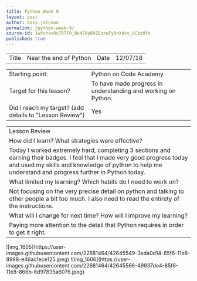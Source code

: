 ```yaml
---
title: Python Week 9
layout: post
author: ozzy.johnson
permalink: /python-week-9/
source-id: 1wVvnsvOx7RTF0_Ne478yB91EaxuFyOnX4cv_kCbzHfo
published: true
---
```

<table>
  <tr>
    <td>Title</td>
    <td>Near the end of Python</td>
    <td>Date</td>
    <td>12/07/18</td>
  </tr>
</table>


<table>
  <tr>
    <td>Starting point:</td>
    <td>Python on Code Academy</td>
  </tr>
  <tr>
    <td>Target for this lesson?</td>
    <td>To have made progress in understanding and working on Python.</td>
  </tr>
  <tr>
    <td>Did I reach my target? 
(add details to "Lesson Review")</td>
    <td> Yes </td>
  </tr>
</table>


<table>
  <tr>
    <td>Lesson Review</td>
  </tr>
  <tr>
    <td>How did I learn? What strategies were effective? </td>
  </tr>
  <tr>
    <td>Today I worked extremely hard, completing 3 sections and earning their badges. I feel that I made very good progress today and used my skills and knowledge of python to help me understand and progress further in Python today.</td>
  </tr>
  <tr>
    <td>What limited my learning? Which habits do I need to work on? </td>
  </tr>
  <tr>
    <td>Not focusing on the very precise detail on python and talking to other people a bit too much. I also need to read the entirety of the instructions.</td>
  </tr>
  <tr>
    <td>What will I change for next time? How will I improve my learning?</td>
  </tr>
  <tr>
    <td>Paying more attention to the detail that Python requires in order to get it right.</td>
  </tr>
</table>
![img_1605](https://user-images.githubusercontent.com/22681464/42645549-3eda0d14-85f6-11e8-8998-e46ac1ece125.jpeg)
![img_1606](https://user-images.githubusercontent.com/22681464/42645566-49937de4-85f6-11e8-866b-6d97835a6076.jpeg)


